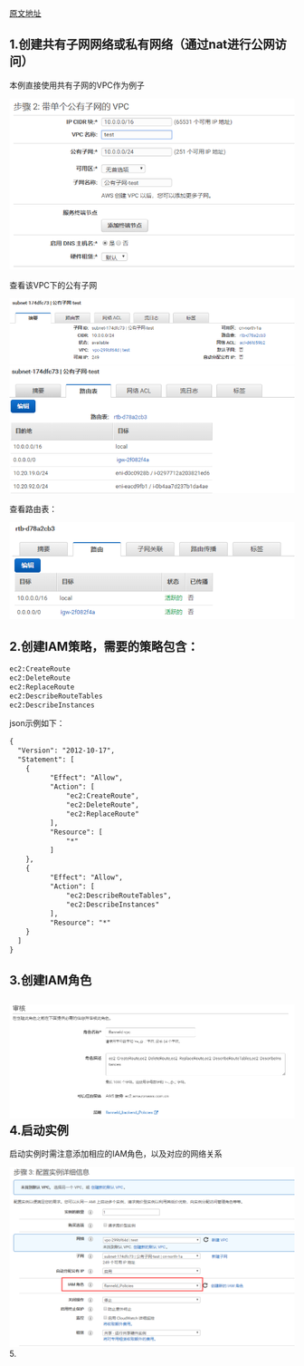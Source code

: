 [原文地址](https://coreos.com/flannel/docs/latest/alicloud-vpc-backend.html)

## 1.创建共有子网网络或私有网络（通过nat进行公网访问）

本例直接使用共有子网的VPC作为例子

![](/assets/import333.png)

查看该VPC下的公有子网

![](/assets/import12345.png)![](/assets/impo123rt.png)

查看路由表：

![](/assets/import-luyou.png)

## 2.创建IAM策略，需要的策略包含：

```
ec2:CreateRoute
ec2:DeleteRoute
ec2:ReplaceRoute
ec2:DescribeRouteTables
ec2:DescribeInstances
```

json示例如下：

```
{
  "Version": "2012-10-17",
  "Statement": [
    {
          "Effect": "Allow",
          "Action": [
              "ec2:CreateRoute",
              "ec2:DeleteRoute",
              "ec2:ReplaceRoute"
          ],
          "Resource": [
              "*"
          ]
    },
    {
          "Effect": "Allow",
          "Action": [
              "ec2:DescribeRouteTables",
              "ec2:DescribeInstances"
          ],
          "Resource": "*"
    }
  ]
}
```

## 

## 3.创建IAM角色

## ![](/assets/import-role.png)4.启动实例

启动实例时需注意添加相应的IAM角色，以及对应的网络关系

![](/assets/import-ec2.png)5.

